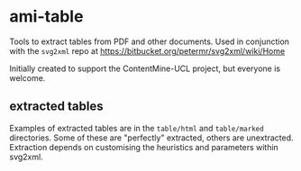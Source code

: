 # ami-table
Tools to extract tables from PDF and other documents. Used in conjunction with the `svg2xml` repo
at https://bitbucket.org/petermr/svg2xml/wiki/Home 

Initially created to support the ContentMine-UCL project, but everyone is welcome. 

## extracted tables
Examples of extracted tables are in the `table/html` and `table/marked` directories. Some of these are "perfectly"
extracted, others are unextracted. Extraction depends on customising the heuristics and parameters within svg2xml.
